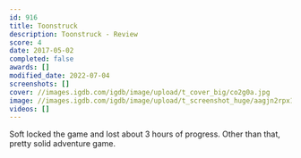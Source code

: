 ```yaml
---
id: 916
title: Toonstruck
description: Toonstruck - Review
score: 4
date: 2017-05-02
completed: false
awards: []
modified_date: 2022-07-04
screenshots: []
cover: //images.igdb.com/igdb/image/upload/t_cover_big/co2g0a.jpg
image: //images.igdb.com/igdb/image/upload/t_screenshot_huge/aagjn2rpx1bysrj2dctf.jpg
videos: []
---
```

Soft locked the game and lost about 3 hours of progress. Other than that, pretty solid adventure game.